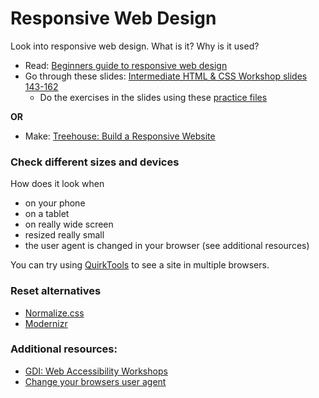 
# Responsive Web Design

Look into responsive web design.  What is it? Why is it used?

- Read: [Beginners guide to responsive web design](http://blog.teamtreehouse.com/beginners-guide-to-responsive-web-design)
- Go through these slides: [Intermediate HTML & CSS Workshop slides 143-162](http://girldevelopit.github.io/gdi-featured-intermediate-html-css/#/143)
	- Do the exercises in the slides using these [practice files](http://girldevelopit.github.io/gdi-featured-intermediate-html-css/workshop-files.zip)

**OR**

- Make: [Treehouse: Build a Responsive Website](http://teamtreehouse.com/library/build-a-responsive-website)

### Check different sizes and devices

How does it look when
- on your phone
- on a tablet
- on really wide screen
- resized really small
- the user agent is changed in your browser (see additional resources)

You can try using [QuirkTools](http://quirktools.com/screenfly) to see a site in multiple browsers.

### Reset alternatives
- [Normalize.css](http://necolas.github.io/normalize.css/)
- [Modernizr](http://modernizr.com/)

### Additional resources:
- [GDI: Web Accessibility Workshops](http://girldevelopit.github.io/girldevelopit-rdu-access/#/)
- [Change your browsers user agent](http://osxdaily.com/2013/01/16/change-user-agent-chrome-safari-firefox/)
